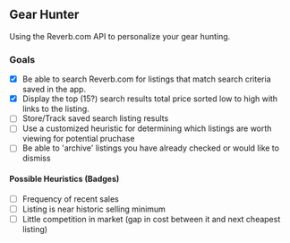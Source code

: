 
## Gear Hunter
Using the Reverb.com API to personalize your gear hunting.

### Goals
- [x] Be able to search Reverb.com for listings that match search criteria saved in the app.
- [x] Display the top (15?) search results total price sorted low to high with links to the listing.
- [ ] Store/Track saved search listing results
- [ ] Use a customized heuristic for determining which listings are worth viewing for potential pruchase
- [ ] Be able to 'archive' listings you have already checked or would like to dismiss

#### Possible Heuristics (Badges)
  - [ ] Frequency of recent sales
  - [ ] Listing is near historic selling minimum
  - [ ] Little competition in market (gap in cost between it and next cheapest listing)
